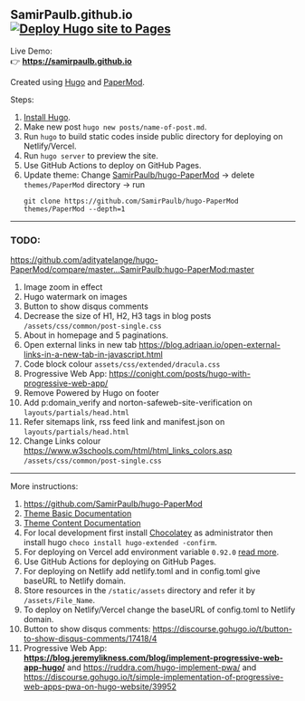 ## SamirPaulb.github.io [![Deploy Hugo site to Pages](https://github.com/SamirPaulb/SamirPaulb.github.io/actions/workflows/hugo.yml/badge.svg)](https://github.com/SamirPaulb/SamirPaulb.github.io/actions/workflows/hugo.yml) 

Live Demo: \
👉 **https://samirpaulb.github.io** 


Created using [Hugo](https://gohugo.io/getting-started/installing/) and [PaperMod](https://github.com/SamirPaulb/hugo-PaperMod).

Steps:
1. [Install Hugo](https://gohugo.io/installation/).
2. Make new post ```hugo new posts/name-of-post.md```.
3. Run ```hugo``` to build static codes inside public directory for deploying on Netlify/Vercel.
4. Run ```hugo server``` to preview the site. 
5. Use GitHub Actions to deploy on GitHub Pages.
6. Update theme: Change [SamirPaulb/hugo-PaperMod](https://github.com/SamirPaulb/hugo-PaperMod) -> delete ```themes/PaperMod``` directory -> run 
    ```
    git clone https://github.com/SamirPaulb/hugo-PaperMod themes/PaperMod --depth=1
    ```



---

### TODO:
https://github.com/adityatelange/hugo-PaperMod/compare/master...SamirPaulb:hugo-PaperMod:master
1. Image zoom in effect
2. Hugo watermark on images
3. Button to show disqus comments
4. Decrease the size of H1, H2, H3 tags in blog posts ```/assets/css/common/post-single.css```
5. About in homepage and 5 paginations.
6. Open external links in new tab https://blog.adriaan.io/open-external-links-in-a-new-tab-in-javascript.html
7. Code block colour ```assets/css/extended/dracula.css```
8. Progressive Web App: https://conight.com/posts/hugo-with-progressive-web-app/
9. Remove Powered by Hugo on footer
10. Add p:domain_verify and norton-safeweb-site-verification on ```layouts/partials/head.html```
11. Refer sitemaps link, rss feed link and  manifest.json on ```layouts/partials/head.html```
12. Change Links colour https://www.w3schools.com/html/html_links_colors.asp  ```/assets/css/common/post-single.css```

---

More instructions:
1. https://github.com/SamirPaulb/hugo-PaperMod
2. [Theme Basic Documentation](https://adityatelange.github.io/hugo-PaperMod/posts/papermod/papermod-installation/)
3. [Theme Content Documentation](https://adityatelange.github.io/hugo-PaperMod/posts/papermod/papermod-features/)
4. For local development first install [Chocolatey](https://docs.chocolatey.org/en-us/choco/setup#install-from-powershell-v3) as administrator then install hugo ```choco install hugo-extended -confirm```.
5. For deploying on Vercel add environment variable ```0.92.0``` [read more](https://github.com/vercel/vercel/discussions/5834#discussioncomment-2544322).
6. Use GitHub Actions for deploying on GitHub Pages.
7. For deploying on Netlify add netlify.toml and in config.toml give baseURL to Netlify domain.
8. Store resources in the ```/static/assets``` directory and refer it by ```/assets/File_Name```.
9. To deploy on Netlify/Vercel change the baseURL of config.toml to Netlify domain.
10. Button to show disqus comments: https://discourse.gohugo.io/t/button-to-show-disqus-comments/17418/4
11. Progressive Web App: **https://blog.jeremylikness.com/blog/implement-progressive-web-app-hugo/**   and  https://ruddra.com/hugo-implement-pwa/  and  https://discourse.gohugo.io/t/simple-implementation-of-progressive-web-apps-pwa-on-hugo-website/39952 
